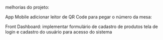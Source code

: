 melhorias do projeto:

App Mobile
adicionar leitor de QR Code para pegar o número da mesa:

Front Dashboard:
implementar formulário de cadastro de produtos
tela de login e cadastro do usuário para acesso do sistema
